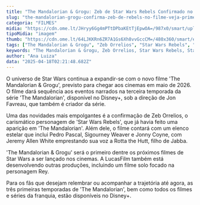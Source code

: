 ```yaml
---
title: "The Mandalorian & Grogu: Zeb de Star Wars Rebels Confirmado no Filme"
slug: "the-mandalorian-grogu-confirma-zeb-de-rebels-no-filme-veja-primeira-foto"
categoria: "FILMES"
midia: "https://cdn.ome.lt/JHryy6Gg4mPTtDPbaKEtTjEpwOA=/987x0/smart/uploads/conteudo/fotos/zeb-mandalorian.png"
tipoMidia: "imagem"
thumb: "https://cdn.ome.lt/64LJKKRn6ZR7A1Gs6Xh8vvGccCM=/480x360/smart/extras/conteudos/zeb.jpeg"
tags: ["The Mandalorian & Grogu", "Zeb Orrelios", "Star Wars Rebels", "Star Wars", "cinema", "Jon Favreau", "Pedro Pascal", "Disney+", "LucasFilm"]
keywords: "The Mandalorian & Grogu, Zeb Orrelios, Star Wars Rebels, Star Wars, cinema, Jon Favreau, Pedro Pascal, Disney+, LucasFilm"
author: "Ana Luiza"
data: "2025-04-18T02:21:48.682Z"
---
```


O universo de Star Wars continua a expandir-se com o novo filme 'The Mandalorian & Grogu', previsto para chegar aos cinemas em maio de 2026. O filme dará sequência aos eventos narrados na terceira temporada da série 'The Mandalorian', disponível no Disney+, sob a direção de Jon Favreau, que também é criador da série.

<blockquote class="twitter-tweet"><a href="https://twitter.com/user/status/1913043520639967726"></a></blockquote>

Uma das novidades mais empolgantes é a confirmação de Zeb Orrelios, o carismático personagem de 'Star Wars Rebels', que já havia feito uma aparição em 'The Mandalorian'. Além dele, o filme contará com um elenco estelar que inclui Pedro Pascal, Sigourney Weaver e Jonny Coyne, com Jeremy Allen White emprestando sua voz a Rotta the Hutt, filho de Jabba.

'The Mandalorian & Grogu' será o primeiro dentre os próximos filmes de Star Wars a ser lançado nos cinemas. A LucasFilm também está desenvolvendo outras produções, incluindo um filme solo focado na personagem Rey.

Para os fãs que desejam relembrar ou acompanhar a trajetória até agora, as três primeiras temporadas de 'The Mandalorian', bem como todos os filmes e séries da franquia, estão disponíveis no Disney+.